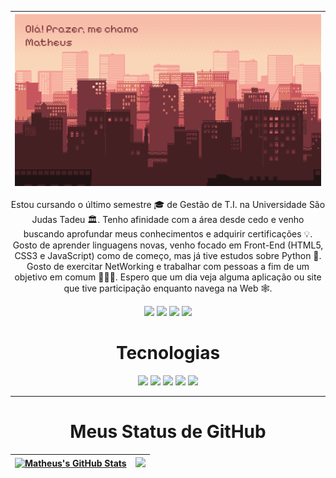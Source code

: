| ![Imagem](https://github.com/matheushmmarcondes/matheushmmarcondes/blob/main/imagens/backgroud-github-final.png) |
| ------------- |

<p align="center">
 Estou cursando o último semestre 🎓 de Gestão de T.I. na Universidade São Judas Tadeu 🏛. Tenho afinidade com a área desde cedo e venho buscando aprofundar meus conhecimentos e adquirir certificações 💡. Gosto de aprender linguagens novas, venho focado em Front-End (HTML5, CSS3 e JavaScript) como de começo, mas já tive estudos sobre Python 🐍. Gosto de exercitar NetWorking e trabalhar com pessoas a fim de um objetivo em comum 👨🏻‍💻. Espero que um dia veja alguma aplicação ou site que tive participação enquanto navega na Web 🕸️.
</p> 

<p align="center">
  
  <img src="https://badges.pufler.dev/years/matheushmmarcondes"/>
  <img src="https://badges.pufler.dev/commits/monthly/matheushmmarcondes"/>
  <img src="https://badges.pufler.dev/commits/yearly/matheushmmarcondes"/>
  <img src="https://badges.pufler.dev/repos/matheushmmarcondes"/>
  
</p>

<h1 align="center"> Tecnologias </h1>

<p align="center">
<img src="https://img.shields.io/badge/-HTML5-E34F26?style=flat-square&logo=html5&logoColor=white"/>
<img src="https://img.shields.io/badge/-CSS3-1572B6?style=flat-square&logo=css3"/>
<img src="https://img.shields.io/badge/python-3670A0?style=flat-square&logo=python&logoColor=ffdd54"/>
<img src="https://img.shields.io/badge/-JavaScript-black?style=flat-square&logo=javascript"/>
<img src="https://img.shields.io/badge/-GitHub-black?style=flat-square&logo=github"/>
</p>

---

<h1 align="center"> Meus Status de GitHub</h1>

| <a href="https://github.com/matheushmmarcondes/github-readme-stats"><img src="https://github-readme-stats-mu-lake.vercel.app/api?username=matheushmmarcondes&show_icons=true&include_all_commits=true&theme=transparent&hide_border=true&exclude_repo=github-readme-stats&bg_color=00000000" alt="Matheus's GitHub Stats" /></a> | <a href="https://github.com/matheushmmarcondes/github-readme-stats"><img src="https://github-readme-stats-mu-lake.vercel.app/api/top-langs/?username=matheushmmarcondes&layout=compact&theme=transparent&hide_border=true&exclude_repo=github-readme-stats&bg_color=00000000" /></a> |
| ------------- | ------------- |

